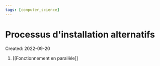 ```yaml
---
tags: [computer_science] 
---
```

# Processus d'installation alternatifs
Created: 2022-09-20

1. [[Fonctionnement en parallèle]]

